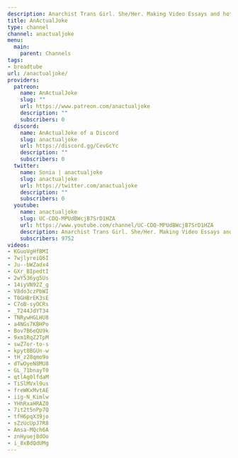 ```yaml
---
description: Anarchist Trans Girl. She/Her. Making Video Essays and hot takes
title: AnActualJoke
type: channel
channel: anactualjoke
menu:
  main:
    parent: Channels
tags:
- breadtube
url: /anactualjoke/
providers:
  patreon:
    name: AnActualJoke
    slug: ""
    url: https://www.patreon.com/anactualjoke
    description: ""
    subscribers: 0
  discord:
    name: AnActualJoke of a Discord
    slug: anactualjoke
    url: https://discord.gg/CevGcYc
    description: ""
    subscribers: 0
  twitter:
    name: Sonia | anactualjoke
    slug: anactualjoke
    url: https://twitter.com/anactualjoke
    description: ""
    subscribers: 0
  youtube:
    name: anactualjoke
    slug: UC-CDQ-MPUdBWcjB7SrD1HZA
    url: https://www.youtube.com/channel/UC-CDQ-MPUdBWcjB7SrD1HZA
    description: Anarchist Trans Girl. She/Her. Making Video Essays and hot takes.
    subscribers: 9752
videos:
- KGuoVgHfBMI
- 7wjlyreiQ6I
- Ju--bWZadx4
- GXr_BIpedtI
- 2wY536yg5Us
- 14iyVN92Z_g
- V8do3czPbWI
- T0GHBrEK3sE
- C7oB-syOCRs
- _T244JdYT34
- TNRywHGLHU8
- a4NGs7KBHPo
- Bov7B6eQU9k
- 9xm1RqZ2TpM
- swZ7or-to-s
- kpyt8BGUn-w
- tH_z28qmo9o
- dTwOyeN8MU8
- GL_71bnayT0
- qtlAg0lfdaM
- TiSlMVxl9us
- freWKxMvtAE
- iig-N_Kimlw
- YHhRxaHRAZ0
- 7it2t5nPp7Q
- tfH6pqX39jo
- sZzUcUpJ7R8
- Amsa-MQch6A
- znHyuej8dOo
- i_8xBdQdUMg
---
```

